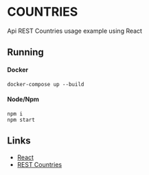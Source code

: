 # COUNTRIES

Api REST Countries usage example using React

## Running
#### Docker
```
docker-compose up --build
```
#### Node/Npm
```
npm i
npm start
```

## Links
* [React](https://reactjs.org)
* [REST Countries](https://restcountries.eu)